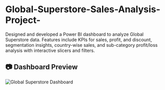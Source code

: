 # Global-Superstore-Sales-Analysis-Project-
Designed and developed a Power BI dashboard to analyze Global Superstore data. Features include KPIs for sales, profit, and discount, segmentation insights, country-wise sales, and sub-category profit/loss analysis with interactive slicers and filters.
## 📷 Dashboard Preview

![Global Superstore Dashboard](images/dashboard.png)
